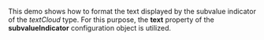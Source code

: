 This demo shows how to&nbsp;format the text displayed by&nbsp;the subvalue indicator of&nbsp;the _textCloud_ type. For this purpose, the **text** property of&nbsp;the **subvalueIndicator** configuration object is&nbsp;utilized.